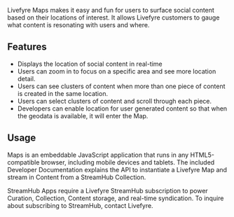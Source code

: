 Livefyre Maps makes it easy and fun for users to surface social content based on their locations of interest. It allows Livefyre customers to gauge what content is resonating with users and where.

## Features

* Displays the location of social content in real-time
* Users can zoom in to focus on a specific area and see more location detail.
* Users can see clusters of content when more than one piece of content is created in the same location.
* Users can select clusters of content and scroll through each piece.
* Developers can enable location for user generated content so that when the geodata is available, it will enter the Map. 

## Usage

Maps is an embeddable JavaScript application that runs in any HTML5-compatible browser, including mobile devices and tablets. The included Developer Documentation explains the API to instantiate a Livefyre Map and stream in Content from a StreamHub Collection.

StreamHub Apps require a Livefyre StreamHub subscription to power Curation, Collection, Content storage, and real-time syndication. To inquire about subscribing to StreamHub, contact Livefyre.
